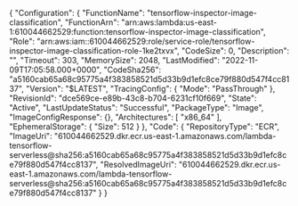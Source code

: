 {
    "Configuration": {
        "FunctionName": "tensorflow-inspector-image-classification",
        "FunctionArn": "arn:aws:lambda:us-east-1:610044662529:function:tensorflow-inspector-image-classification",
        "Role": "arn:aws:iam::610044662529:role/service-role/tensorflow-inspector-image-classification-role-1ke2txvx",
        "CodeSize": 0,
        "Description": "",
        "Timeout": 303,
        "MemorySize": 2048,
        "LastModified": "2022-11-09T17:05:58.000+0000",
        "CodeSha256": "a5160cab65a68c95775a4f383858521d5d33b9d1efc8ce79f880d547f4cc8137",
        "Version": "$LATEST",
        "TracingConfig": {
            "Mode": "PassThrough"
        },
        "RevisionId": "dce569ce-e89b-43c8-b704-6231cf10f669",
        "State": "Active",
        "LastUpdateStatus": "Successful",
        "PackageType": "Image",
        "ImageConfigResponse": {},
        "Architectures": [
            "x86_64"
        ],
        "EphemeralStorage": {
            "Size": 512
        }
    },
    "Code": {
        "RepositoryType": "ECR",
        "ImageUri": "610044662529.dkr.ecr.us-east-1.amazonaws.com/lambda-tensorflow-serverless@sha256:a5160cab65a68c95775a4f383858521d5d33b9d1efc8ce79f880d547f4cc8137",
        "ResolvedImageUri": "610044662529.dkr.ecr.us-east-1.amazonaws.com/lambda-tensorflow-serverless@sha256:a5160cab65a68c95775a4f383858521d5d33b9d1efc8ce79f880d547f4cc8137"
    }
}
